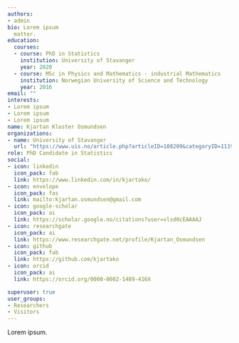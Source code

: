 ```yaml
---
authors:
- admin
bio: Lorem ipsum
  matter.
education:
  courses:
  - course: PhD in Statistics
    institution: University of Stavanger
    year: 2020
  - course: MSc in Physics and Mathematics - industrial Mathematics
    institution: Norwegian University of Science and Technology
    year: 2016
email: ""
interests:
- Lorem ipsum
- Lorem ipsum
- Lorem ipsum
name: Kjartan Kloster Osmundsen
organizations:
- name: University of Stavanger
  url: "https://www.uis.no/article.php?articleID=108209&categoryID=11198"
role: PhD Candidate in Statistics
social:
- icon: linkedin
  icon_pack: fab
  link: https://www.linkedin.com/in/kjartako/
- icon: envelope
  icon_pack: fas
  link: mailto:kjartan.osmundsen@gmail.com
- icon: google-scholar
  icon_pack: ai
  link: https://scholar.google.no/citations?user=vlsd0cEAAAAJ
- icon: researchgate
  icon_pack: ai
  link: https://www.researchgate.net/profile/Kjartan_Osmundsen  
- icon: github
  icon_pack: fab
  link: https://github.com/kjartako
- icon: orcid
  icon_pack: ai
  link: https://orcid.org/0000-0002-1489-416X

superuser: true
user_groups:
- Researchers
- Visitors
---
```


Lorem ipsum.
 
